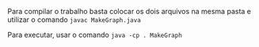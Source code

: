 
Para compilar o trabalho basta colocar os dois arquivos na mesma pasta e utilizar o comando `javac MakeGraph.java`
  
Para executar, usar o comando `java -cp . MakeGraph`
